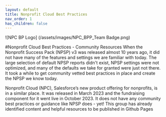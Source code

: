 ```yaml
---
layout: default
title: Nonprofit Cloud Best Practices
nav_order: 1
has_children: false
---
```


![NPC BP Logo] (/assets/images/NPC_BPP_Team Badge.png)

#Nonprofit Cloud Best Practices - Community Resources
When the Nonprofit Success Pack (NPSP) v3 was released almost 10 years ago, it did not have many of the features and settings we are familiar with today. The large selection of default NPSP reports didn't exist, NPSP settings were not optimized, and many of the defaults we take for granted were just not there. It took a while to get community vetted best practices in place and create the NPSP we know today.

Nonprofit Cloud (NPC), Salesforce’s new product offering for nonprofits, is in a similar place. It was released in March 2023 and the fundraising component for it went live in October 2023. It does not have any community best practices or guidance like NPSP does - yet! This group has already identified content and helpful resources to be published in Github Pages
